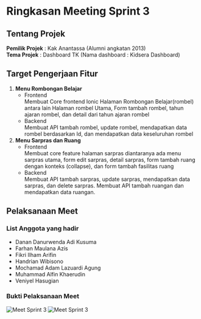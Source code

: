 # Ringkasan Meeting Sprint 3

## Tentang Projek

**Pemilik Projek** : Kak Anantassa (Alumni angkatan 2013) <br>
**Tema Projek** : Dashboard TK (Nama dashboard : Kidsera Dashboard)

## Target Pengerjaan Fitur

1. **Menu Rombongan Belajar**
	- Frontend <br>
	Membuat Core frontend Ionic Halaman Rombongan Belajar(rombel) antara lain Halaman rombel Utama, Form tambah rombel, tahun ajaran rombel, dan detail dari tahun ajaran rombel
	- Backend <br>
	Membuat API tambah rombel, update rombel, mendapatkan data rombel berdasarkan Id, dan mendapatkan data keseluruhan rombel 
2. **Menu Sarpras dan Ruang**
	- Frontend <br>
	Membuat core feature halaman sarpras diantaranya ada menu sarpras utama, form edit sarpras, detail sarpras, form tambah ruang dengan konteks (collapse), dan form tambah fasilitas ruang
	- Backend <br>
	Membuat API tambah sarpras, update sarpras, mendapatkan data sarpras, dan delete sarpras. Membuat API tambah ruangan dan mendapatkan data ruangan.

## Pelaksanaan Meet

### List Anggota yang hadir

- Danan Danurwenda Adi Kusuma
- Farhan Maulana Azis
- Fikri Ilham Arifin
- Handrian Wibisono
- Mochamad Adam Lazuardi Agung
- Muhammad Alfin Khaerudin
- Veniyel Hasugian

### Bukti Pelaksanaan Meet
![Meet Sprint 3]( https://imgur.com/m06Yz7a.png)
![Meet Sprint 3](  https://imgur.com/8ackT4Z.png)
